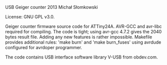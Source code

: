 USB Geiger counter
2013 Michał Słomkowski

License: GNU GPL v3.0.

Geiger counter firmware source code for ATTiny24A. AVR-GCC and avr-libc required for compiling. The code is tight; using avr-gcc 4.7.2 gives the 2040 bytes result file. Adding any new features is rather impossible. Makefile provides additional rules: 'make burn' and 'make burn_fuses' using avrdude configured for avrdoper programmer.

The code contains USB interface software library V-USB from obdev.com.

